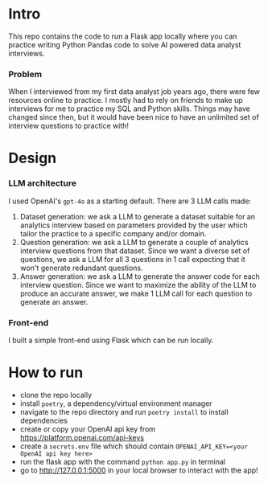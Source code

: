 # Intro

This repo contains the code to run a Flask app locally where you can practice writing Python Pandas code to solve AI powered data analyst interviews.

### Problem

When I interviewed from my first data analyst job years ago, there were few resources online to practice.
I mostly had to rely on friends to make up interviews for me to practice my SQL and Python skills.
Things may have changed since then, but it would have been nice to have an unlimited set of interview questions to practice with!

# Design

### LLM architecture

I used OpenAI's `gpt-4o` as a starting default. There are 3 LLM calls made:
1. Dataset generation: we ask a LLM to generate a dataset suitable for an analytics interview based on parameters provided by the user which tailor the practice to a specific company and/or domain.
2. Question generation: we ask a LLM to generate a couple of analytics interview questions from that dataset.
Since we want a diverse set of questions, we ask a LLM for all 3 questions in 1 call expecting that it won't generate redundant questions.
3. Answer generation: we ask a LLM to generate the answer code for each interview question.
Since we want to maximize the ability of the LLM to produce an accurate answer, we make 1 LLM call for each question to generate an answer.

### Front-end

I built a simple front-end using Flask which can be run locally.

# How to run

* clone the repo locally
* install `poetry`, a dependency/virtual environment manager
* navigate to the repo directory and run `poetry install` to install dependencies
* create or copy your OpenAI api key from https://platform.openai.com/api-keys
* create a `secrets.env` file which should contain `OPENAI_API_KEY=<your OpenAI api key here>`
* run the flask app with the command `python app.py` in terminal
* go to http://127.0.0.1:5000 in your local browser to interact with the app!
